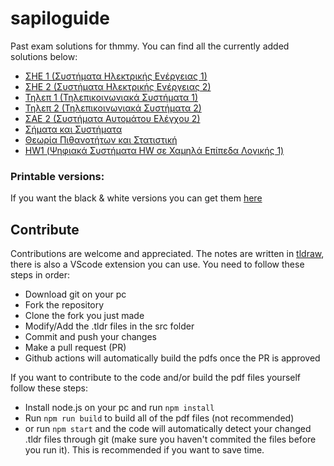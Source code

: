 # sapiloguide

Past exam solutions for thmmy. You can find all the currently added solutions below:

-   [ΣΗΕ 1 (Συστήματα Ηλεκτρικής Ενέργειας 1)](https://nontasbak.github.io/sapiloguide/pdfs/SHE1_sapiloguide.pdf)
-   [ΣΗΕ 2 (Συστήματα Ηλεκτρικής Ενέργειας 2)](https://nontasbak.github.io/sapiloguide/pdfs/SHE2_sapiloguide.pdf)
-   [Τηλεπ 1 (Τηλεπικοινωνιακά Συστήματα 1)](https://nontasbak.github.io/sapiloguide/pdfs/Thlep1_sapiloguide.pdf)
-   [Τηλεπ 2 (Τηλεπικοινωνιακά Συστήματα 2)](https://nontasbak.github.io/sapiloguide/pdfs/Thlep2_sapiloguide.pdf)
-   [ΣΑΕ 2 (Συστήματα Αυτομάτου Ελέγχου 2)](https://nontasbak.github.io/sapiloguide/pdfs/SAE2_sapiloguide.pdf)
-   [Σήματα και Συστήματα](https://nontasbak.github.io/sapiloguide/pdfs/SignalsSystems_sapiloguide.pdf)
-   [Θεωρία Πιθανοτήτων και Στατιστική](https://nontasbak.github.io/sapiloguide/pdfs/ProbStat_sapiloguide.pdf)
-   [HW1 (Ψηφιακά Συστήματα HW σε Χαμηλά Επίπεδα Λογικής 1)](https://nontasbak.github.io/sapiloguide/pdfs/HW1_sapiloguide.pdf)

### Printable versions:
If you want the black & white versions you can get them [here](https://github.com/NontasBak/sapiloguide/tree/black-and-white)

## Contribute

Contributions are welcome and appreciated. The notes are written in [tldraw](https://www.tldraw.com/), there is also a VScode extension you can use. You need to follow these steps in order:

-   Download git on your pc
-   Fork the repository
-   Clone the fork you just made
-   Modify/Add the .tldr files in the src folder
-   Commit and push your changes
-   Make a pull request (PR)
-   Github actions will automatically build the pdfs once the PR is approved

If you want to contribute to the code and/or build the pdf files yourself follow these steps:

-   Install node.js on your pc and run `npm install`
-   Run `npm run build` to build all of the pdf files (not recommended)
-   or run `npm start` and the code will automatically detect your changed .tldr files through git (make sure you haven't commited the files before you run it). This is recommended if you want to save time.
